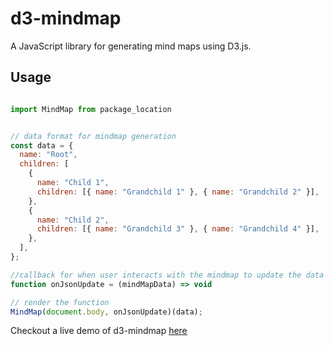 # d3-mindmap

A JavaScript library for generating mind maps using D3.js.


## Usage

```javascript

import MindMap from package_location


// data format for mindmap generation
const data = {
  name: "Root",
  children: [
    {
      name: "Child 1",
      children: [{ name: "Grandchild 1" }, { name: "Grandchild 2" }],
    },
    {
      name: "Child 2",
      children: [{ name: "Grandchild 3" }, { name: "Grandchild 4" }],
    },
  ],
};

//callback for when user interacts with the mindmap to update the data structure
function onJsonUpdate = (mindMapData) => void

// render the function
MindMap(document.body, onJsonUpdate)(data);
```

Checkout a live demo of d3-mindmap [here](https://mhartley.github.io/d3-mindmap-interactive)


